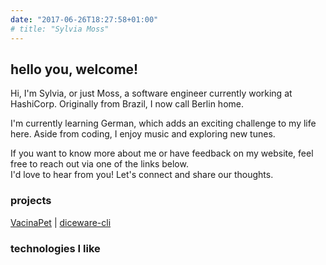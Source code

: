 ```yaml
---
date: "2017-06-26T18:27:58+01:00"
# title: "Sylvia Moss"
---
```



<link rel="stylesheet" type='text/css' href="https://cdn.jsdelivr.net/gh/devicons/devicon@latest/devicon.min.css" />          
<link rel="stylesheet" type="text/css" href="home.css">
<script src="https://kit.fontawesome.com/3a4d76981b.js" crossorigin="anonymous"></script>

<h2>hello you, welcome!</h2>

Hi, I'm Sylvia, or just Moss, a software engineer currently working at HashiCorp. Originally from Brazil, I now call Berlin home.

I'm currently learning German, which adds an exciting challenge to my life here. Aside from coding, I enjoy music and exploring new tunes.

If you want to know more about me or have feedback on my website, feel free to reach out via one of the links below.    
I'd love to hear from you! Let's connect and share our thoughts.


<div id="social-icons">
    <a href="https://soundcloud.com/sylviamoss">
      <i class="fa-brands fa-soundcloud"></i>
    </a>
    <a href="https://www.linkedin.com/in/sylviamossm/">
      <i class="fa-brands fa-linkedin-in"></i>
    </a>
    <a href="https://github.com/sylviamoss">
      <i class="fa-brands fa-github"></i>
    </a>
      <a href="mailto:hello@sylviamoss.info">
      <i class="fa-solid fa-envelope"></i>
    </a>
    <!-- <a href="https://github.com/sylviamoss/sylviamoss.github.io/raw/master/SylviaMossResume.pdf" title="Resume">
      <i class="fas fa-download"></i>
    </a> -->
</div>

### projects
[VacinaPet](https://vacinapet.com) | [diceware-cli](https://github.com/sylviamoss/diceware-cli)   

### technologies I like   
   
<div id="technologies-icons">
  <i class="devicon-go-plain" title="Golang"></i>
  <i class="devicon-goland-plain" title="JetBrain Goland"></i>
  <i class="devicon-vscode-plain-wordmark" title="Visual Studio Code"></i>
  <i class="devicon-docker-plain-wordmark" title="Docker Containers"></i>        
  <i class="devicon-amazonwebservices-plain-wordmark" title="AWS Services"></i>
  <i class="devicon-packer-plain-wordmark" title="HashiCorp Packer"></i>
  <i class="devicon-terraform-plain-wordmark" title="HashiCorp Terraform"></i>
  <i class="devicon-postgresql-plain-wordmark" title="PostgresSQL Database"></i>        
  <i class="devicon-mongodb-plain" title="MongoDB Database"></i>
  <i class="devicon-arduino-plain-wordmark" title="Arduino"></i>  
  <i class="devicon-githubactions-plain" title="Github Actions"></i>
  <i class="devicon-ohmyzsh-plain" title="OhMyZsh"></i>
  <i class="devicon-postman-plain" title="Postman"></i>
</div>